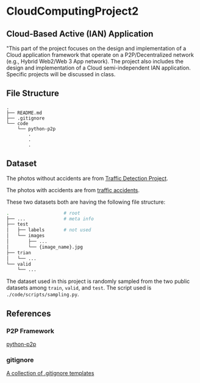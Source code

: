 # CloudComputingProject2

## Cloud-Based Active (IAN) Application

"This part of the project focuses on the design and implementation of a Cloud application framework that operate on a P2P/Decentralized network (e.g., Hybrid Web2/Web 3 App network). The project also includes the design and implementation of a Cloud semi-independent IAN application. Specific projects will be discussed in class.

## File Structure

```
.
├── README.md
├── .gitignore
└── code
    └── python-p2p
        .
        .
        .
```

## Dataset

The photos without accidents are from [Traffic Detection Project](https://www.kaggle.com/datasets/yusufberksardoan/traffic-detection-project/data).

The photos with accidents are from [traffic accidents](https://www.kaggle.com/datasets/vitthnh/traffic-accidents).

These two datasets both are having the following file structure:
```bash
.                    # root
├── ...              # meta info
├── test
│   ├── labels       # not used
│   └── images
│       ├── ...
│       └── {image_name}.jpg
├── trian
│   └── ...
└── valid
    └── ...
```

The dataset used in this project is randomly sampled from the two public datasets among `train`, `valid`, and `test`. The script used is `./code/scripts/sampling.py`.

## References

### P2P Framework

[python-p2p](https://github.com/GianisTsol/python-p2p)

### gitignore

[A collection of .gitignore templates](https://github.com/github/gitignore)
